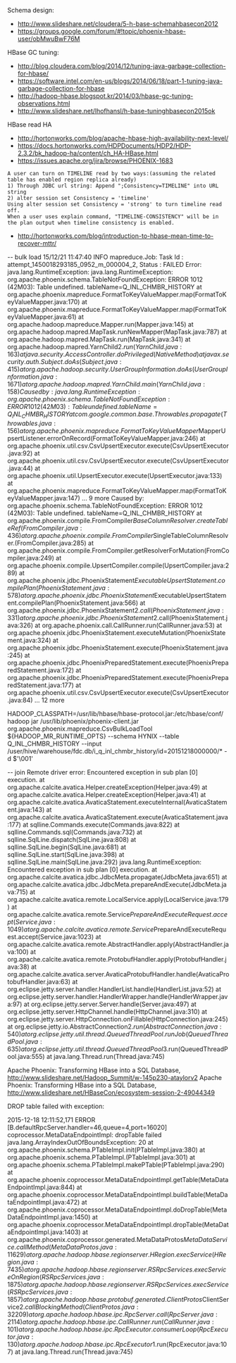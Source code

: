 Schema design:
- http://www.slideshare.net/cloudera/5-h-base-schemahbasecon2012
- https://groups.google.com/forum/#!topic/phoenix-hbase-user/obMwuBwF76M

HBase GC tuning:
- http://blog.cloudera.com/blog/2014/12/tuning-java-garbage-collection-for-hbase/
- https://software.intel.com/en-us/blogs/2014/06/18/part-1-tuning-java-garbage-collection-for-hbase
- http://hadoop-hbase.blogspot.kr/2014/03/hbase-gc-tuning-observations.html
- http://www.slideshare.net/lhofhansl/h-base-tuninghbasecon2015ok


HBase read HA
- http://hortonworks.com/blog/apache-hbase-high-availability-next-level/
- https://docs.hortonworks.com/HDPDocuments/HDP2/HDP-2.3.2/bk_hadoop-ha/content/ch_HA-HBase.html
- https://issues.apache.org/jira/browse/PHOENIX-1683
```
A user can turn on TIMELINE read by two ways:(assuming the related table has enabled region replica already)
1) Through JDBC url string: Append ";Consistency=TIMELINE" into URL string
2) alter session set Consistency = 'timeline'
Using alter session set Consistency = 'strong' to turn timeline read off.
When a user uses explain command, "TIMELINE-CONSISTENCY" will be in the plan output when timeline consistency is enabled.
```
- http://hortonworks.com/blog/introduction-to-hbase-mean-time-to-recover-mttr/


-- bulk load
15/12/21 11:47:40 INFO mapreduce.Job: Task Id : attempt_1450018293185_0952_m_000004_2, Status : FAILED
Error: java.lang.RuntimeException: java.lang.RuntimeException: org.apache.phoenix.schema.TableNotFoundException: ERROR 1012 (42M03): Table undefined. tableName=Q_INL_CHMBR_HISTORY
	at org.apache.phoenix.mapreduce.FormatToKeyValueMapper.map(FormatToKeyValueMapper.java:170)
	at org.apache.phoenix.mapreduce.FormatToKeyValueMapper.map(FormatToKeyValueMapper.java:61)
	at org.apache.hadoop.mapreduce.Mapper.run(Mapper.java:145)
	at org.apache.hadoop.mapred.MapTask.runNewMapper(MapTask.java:787)
	at org.apache.hadoop.mapred.MapTask.run(MapTask.java:341)
	at org.apache.hadoop.mapred.YarnChild$2.run(YarnChild.java:163)
	at java.security.AccessController.doPrivileged(Native Method)
	at javax.security.auth.Subject.doAs(Subject.java:415)
	at org.apache.hadoop.security.UserGroupInformation.doAs(UserGroupInformation.java:1671)
	at org.apache.hadoop.mapred.YarnChild.main(YarnChild.java:158)
Caused by: java.lang.RuntimeException: org.apache.phoenix.schema.TableNotFoundException: ERROR 1012 (42M03): Table undefined. tableName=Q_INL_CHMBR_HISTORY
	at com.google.common.base.Throwables.propagate(Throwables.java:156)
	at org.apache.phoenix.mapreduce.FormatToKeyValueMapper$MapperUpsertListener.errorOnRecord(FormatToKeyValueMapper.java:246)
	at org.apache.phoenix.util.csv.CsvUpsertExecutor.execute(CsvUpsertExecutor.java:92)
	at org.apache.phoenix.util.csv.CsvUpsertExecutor.execute(CsvUpsertExecutor.java:44)
	at org.apache.phoenix.util.UpsertExecutor.execute(UpsertExecutor.java:133)
	at org.apache.phoenix.mapreduce.FormatToKeyValueMapper.map(FormatToKeyValueMapper.java:147)
	... 9 more
Caused by: org.apache.phoenix.schema.TableNotFoundException: ERROR 1012 (42M03): Table undefined. tableName=Q_INL_CHMBR_HISTORY
	at org.apache.phoenix.compile.FromCompiler$BaseColumnResolver.createTableRef(FromCompiler.java:436)
	at org.apache.phoenix.compile.FromCompiler$SingleTableColumnResolver.<init>(FromCompiler.java:285)
	at org.apache.phoenix.compile.FromCompiler.getResolverForMutation(FromCompiler.java:249)
	at org.apache.phoenix.compile.UpsertCompiler.compile(UpsertCompiler.java:289)
	at org.apache.phoenix.jdbc.PhoenixStatement$ExecutableUpsertStatement.compilePlan(PhoenixStatement.java:578)
	at org.apache.phoenix.jdbc.PhoenixStatement$ExecutableUpsertStatement.compilePlan(PhoenixStatement.java:566)
	at org.apache.phoenix.jdbc.PhoenixStatement$2.call(PhoenixStatement.java:331)
	at org.apache.phoenix.jdbc.PhoenixStatement$2.call(PhoenixStatement.java:326)
	at org.apache.phoenix.call.CallRunner.run(CallRunner.java:53)
	at org.apache.phoenix.jdbc.PhoenixStatement.executeMutation(PhoenixStatement.java:324)
	at org.apache.phoenix.jdbc.PhoenixStatement.execute(PhoenixStatement.java:245)
	at org.apache.phoenix.jdbc.PhoenixPreparedStatement.execute(PhoenixPreparedStatement.java:172)
	at org.apache.phoenix.jdbc.PhoenixPreparedStatement.execute(PhoenixPreparedStatement.java:177)
	at org.apache.phoenix.util.csv.CsvUpsertExecutor.execute(CsvUpsertExecutor.java:84)
	... 12 more

HADOOP_CLASSPATH=/usr/lib/hbase/hbase-protocol.jar:/etc/hbase/conf/ hadoop jar /usr/lib/phoenix/phoenix-client.jar org.apache.phoenix.mapreduce.CsvBulkLoadTool  ${HADOOP_MR_RUNTIME_OPTS}  --schema HYNIX  --table Q_INL_CHMBR_HISTORY  --input /user/hive/warehouse/fdc.db/i_q_inl_chmbr_history/id=20151218000000/*  -d $'\001'

-- join
Remote driver error: Encountered exception in sub plan [0] execution.
	at org.apache.calcite.avatica.Helper.createException(Helper.java:49)
	at org.apache.calcite.avatica.Helper.createException(Helper.java:41)
	at org.apache.calcite.avatica.AvaticaStatement.executeInternal(AvaticaStatement.java:143)
	at org.apache.calcite.avatica.AvaticaStatement.execute(AvaticaStatement.java:177)
	at sqlline.Commands.execute(Commands.java:822)
	at sqlline.Commands.sql(Commands.java:732)
	at sqlline.SqlLine.dispatch(SqlLine.java:808)
	at sqlline.SqlLine.begin(SqlLine.java:681)
	at sqlline.SqlLine.start(SqlLine.java:398)
	at sqlline.SqlLine.main(SqlLine.java:292)
java.lang.RuntimeException: Encountered exception in sub plan [0] execution.
	at org.apache.calcite.avatica.jdbc.JdbcMeta.propagate(JdbcMeta.java:651)
	at org.apache.calcite.avatica.jdbc.JdbcMeta.prepareAndExecute(JdbcMeta.java:715)
	at org.apache.calcite.avatica.remote.LocalService.apply(LocalService.java:179)
	at org.apache.calcite.avatica.remote.Service$PrepareAndExecuteRequest.accept(Service.java:1049)
	at org.apache.calcite.avatica.remote.Service$PrepareAndExecuteRequest.accept(Service.java:1023)
	at org.apache.calcite.avatica.remote.AbstractHandler.apply(AbstractHandler.java:100)
	at org.apache.calcite.avatica.remote.ProtobufHandler.apply(ProtobufHandler.java:38)
	at org.apache.calcite.avatica.server.AvaticaProtobufHandler.handle(AvaticaProtobufHandler.java:63)
	at org.eclipse.jetty.server.handler.HandlerList.handle(HandlerList.java:52)
	at org.eclipse.jetty.server.handler.HandlerWrapper.handle(HandlerWrapper.java:97)
	at org.eclipse.jetty.server.Server.handle(Server.java:497)
	at org.eclipse.jetty.server.HttpChannel.handle(HttpChannel.java:310)
	at org.eclipse.jetty.server.HttpConnection.onFillable(HttpConnection.java:245)
	at org.eclipse.jetty.io.AbstractConnection$2.run(AbstractConnection.java:540)
	at org.eclipse.jetty.util.thread.QueuedThreadPool.runJob(QueuedThreadPool.java:635)
	at org.eclipse.jetty.util.thread.QueuedThreadPool$3.run(QueuedThreadPool.java:555)
	at java.lang.Thread.run(Thread.java:745)

Apache Phoenix: Transforming HBase into a SQL Database, http://www.slideshare.net/Hadoop_Summit/w-145p230-ataylorv2
Apache Phoenix: Transforming HBase into a SQL Database, http://www.slideshare.net/HBaseCon/ecosystem-session-2-49044349


DROP table failed with exception:

2015-12-18 12:11:52,171 ERROR [B.defaultRpcServer.handler=46,queue=4,port=16020] coprocessor.MetaDataEndpointImpl: dropTable failed
java.lang.ArrayIndexOutOfBoundsException: 20
	at org.apache.phoenix.schema.PTableImpl.init(PTableImpl.java:380)
	at org.apache.phoenix.schema.PTableImpl.<init>(PTableImpl.java:301)
	at org.apache.phoenix.schema.PTableImpl.makePTable(PTableImpl.java:290)
	at org.apache.phoenix.coprocessor.MetaDataEndpointImpl.getTable(MetaDataEndpointImpl.java:844)
	at org.apache.phoenix.coprocessor.MetaDataEndpointImpl.buildTable(MetaDataEndpointImpl.java:472)
	at org.apache.phoenix.coprocessor.MetaDataEndpointImpl.doDropTable(MetaDataEndpointImpl.java:1450)
	at org.apache.phoenix.coprocessor.MetaDataEndpointImpl.dropTable(MetaDataEndpointImpl.java:1403)
	at org.apache.phoenix.coprocessor.generated.MetaDataProtos$MetaDataService.callMethod(MetaDataProtos.java:11629)
	at org.apache.hadoop.hbase.regionserver.HRegion.execService(HRegion.java:7435)
	at org.apache.hadoop.hbase.regionserver.RSRpcServices.execServiceOnRegion(RSRpcServices.java:1875)
	at org.apache.hadoop.hbase.regionserver.RSRpcServices.execService(RSRpcServices.java:1857)
	at org.apache.hadoop.hbase.protobuf.generated.ClientProtos$ClientService$2.callBlockingMethod(ClientProtos.java:32209)
	at org.apache.hadoop.hbase.ipc.RpcServer.call(RpcServer.java:2114)
	at org.apache.hadoop.hbase.ipc.CallRunner.run(CallRunner.java:101)
	at org.apache.hadoop.hbase.ipc.RpcExecutor.consumerLoop(RpcExecutor.java:130)
	at org.apache.hadoop.hbase.ipc.RpcExecutor$1.run(RpcExecutor.java:107)
	at java.lang.Thread.run(Thread.java:745)
